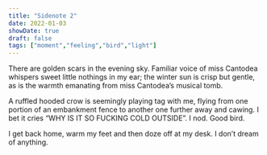 ```yaml
---
title: "Sidenote 2"
date: 2022-01-03
showDate: true
draft: false
tags: ["moment","feeling","bird","light"]
---
```


There are golden scars in the evening sky. Familiar voice of miss Cantodea whispers sweet little nothings in my ear; the winter sun is crisp but gentle, as is the warmth emanating from miss Cantodea’s musical tomb.

A ruffled hooded crow is seemingly playing tag with me, flying from one portion of an embankment fence to another one further away and cawing. I bet it cries “WHY IS IT SO FUCKING COLD OUTSIDE”. I nod. Good bird.

I get back home, warm my feet and then doze off at my desk. I don’t dream of anything.